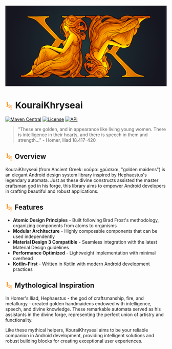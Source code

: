 ![KouraiKhryseai Banner](demo/src/main/res/drawable/kk_banner.webp)

# <img src=".idea/icon.svg" width="24" height="24" alt="Plugin Icon" style="vertical-align: middle;"> KouraiKhryseai

[![Maven Central](https://img.shields.io/maven-central/v/com.github.josemg08/kourai-khryseai)](https://search.maven.org/artifact/com.github.josemg08/kourai-khryseai)
[![License](https://img.shields.io/badge/License-MIT-blue.svg)](https://github.com/josemg08/KouraiKhryseai/blob/master/LICENSE)
[![API](https://img.shields.io/badge/API-21%2B-brightgreen.svg)](https://android-arsenal.com/api?level=21)

> "These are golden, and in appearance like living young women. There is intelligence in their hearts, and there is speech in them and strength..." - Homer, Iliad 18.417-420

## <img src=".idea/icon.svg" width="24" height="24" alt="Plugin Icon" style="vertical-align: middle;"> Overview

KouraiKhryseai (from Ancient Greek: κοῦραι χρύσειαι, "golden maidens") is an elegant Android design system library inspired by Hephaestus's legendary automata. Just as these divine constructs assisted the master craftsman god in his forge, this library aims to empower Android developers in crafting beautiful and robust applications.

## <img src=".idea/icon.svg" width="24" height="24" alt="Plugin Icon" style="vertical-align: middle;"> Features

* **Atomic Design Principles** - Built following Brad Frost's methodology, organizing components from atoms to organisms
* **Modular Architecture** - Highly composable components that can be used independently
* **Material Design 3 Compatible** - Seamless integration with the latest Material Design guidelines
* **Performance Optimized** - Lightweight implementation with minimal overhead
* **Kotlin-First** - Written in Kotlin with modern Android development practices

## <img src=".idea/icon.svg" width="24" height="24" alt="Plugin Icon" style="vertical-align: middle;"> Mythological Inspiration

In Homer's Iliad, Hephaestus - the god of craftsmanship, fire, and metallurgy - created golden handmaidens endowed with intelligence, speech, and divine knowledge. These remarkable automata served as his assistants in the divine forge, representing the perfect union of artistry and functionality.

Like these mythical helpers, KouraiKhryseai aims to be your reliable companion in Android development, providing intelligent solutions and robust building blocks for creating exceptional user experiences.
